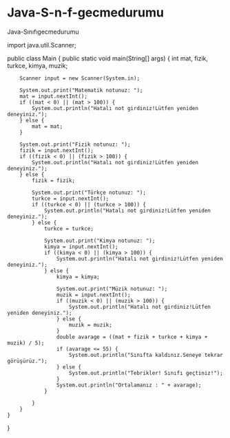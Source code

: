 # Java-S-n-f-gecmedurumu
Java-Sınıfıgecmedurumu

import java.util.Scanner;

public class Main {
    public static void main(String[] args) {
        int mat, fizik, turkce, kimya, muzik;

        Scanner input = new Scanner(System.in);

        System.out.print("Matematik notunuz: ");
        mat = input.nextInt();
        if ((mat < 0) || (mat > 100)) {
            System.out.println("Hatalı not girdiniz!Lütfen yeniden deneyiniz.");
        } else {
            mat = mat;
        }

        System.out.print("Fizik notunuz: ");
        fizik = input.nextInt();
        if ((fizik < 0) || (fizik > 100)) {
            System.out.println("Hatalı not girdiniz!Lütfen yeniden deneyiniz.");
        } else {
            fizik = fizik;

            System.out.print("Türkçe notunuz: ");
            turkce = input.nextInt();
            if ((turkce < 0) || (turkce > 100)) {
                System.out.println("Hatalı not girdiniz!Lütfen yeniden deneyiniz.");
            } else {
                turkce = turkce;

                System.out.print("Kimya notunuz: ");
                kimya = input.nextInt();
                if ((kimya < 0) || (kimya > 100)) {
                    System.out.println("Hatalı not girdiniz!Lütfen yeniden deneyiniz.");
                } else {
                    kimya = kimya;

                    System.out.print("Müzik notunuz: ");
                    muzik = input.nextInt();
                    if ((muzik < 0) || (muzik > 100)) {
                        System.out.println("Hatalı not girdiniz!Lütfen yeniden deneyiniz.");
                    } else {
                        muzik = muzik;
                    }
                    double avarage = ((mat + fizik + turkce + kimya + muzik) / 5);
                    if (avarage <= 55) {
                        System.out.println("Sınıfta kaldınız.Seneye tekrar görüşürüz.");
                    } else {
                        System.out.println("Tebrikler! Sınıfı geçtiniz!");
                    }
                    System.out.println("Ortalamanız : " + avarage);
                }

            }
        }
    }
}
